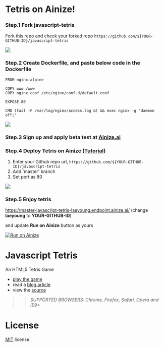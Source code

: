 # Tetris on Ainize!

### Step.1 Fork javascript-tetris

Fork this repo and check your forked repo
`https://github.com/${YOUR-GITHUB-ID}/javascript-tetris`

![](https://raw.githubusercontent.com/ainize-team/javascript-tetris/master/res/fork-repo.gif)


### Step.2 Create Dockerfile, and paste below code in the Dockerfile
```
FROM nginx:alpine

COPY www /www
COPY nginx.conf /etc/nginx/conf.d/default.conf

EXPOSE 80

CMD (tail -F /var/log/nginx/access.log &) && exec nginx -g "daemon off;"
```

![](https://raw.githubusercontent.com/ainize-team/javascript-tetris/master/res/create-dockerfile.gif)

### Step.3 Sign up and apply beta test at [Ainize.ai](https://ainize.ai)

### Step.4 Deploy Tetris on Ainize ([Tutorial](https://ai-network.gitbook.io/ainize-tutorials/getting-started/ainize))

1. Enter your Github repo url, `https://github.com/${YOUR-GITHUB-ID}/javascript-tetris`
2. Add 'master' branch
2. Set port as 80

![](https://raw.githubusercontent.com/ainize-team/javascript-tetris/master/res/deploy.gif)

### Step.5 Enjoy tetris

https://master-javascript-tetris-laeyoung.endpoint.ainize.ai/ (change __laeyoung__ to __YOUR-GITHUB-ID__)

and update __Run on Ainize__ button as yours

[![Run on Ainize](https://ainize.herokuapp.com/static/images/run_on_ainize_button.svg)](https://ainize.web.app/redirect?git_repo=https://github.com/ainize-team/javascript-tetris)


Javascript Tetris
=================

An HTML5 Tetris Game

 * [play the game](http://codeincomplete.com/projects/tetris/)
 * read a [blog article](http://codeincomplete.com/posts/2011/10/10/javascript_tetris/)
 * view the [source](https://github.com/jakesgordon/javascript-tetris)

>> _*SUPPORTED BROWSERS*: Chrome, Firefox, Safari, Opera and IE9+_

License
=======

[MIT](http://en.wikipedia.org/wiki/MIT_License) license.
